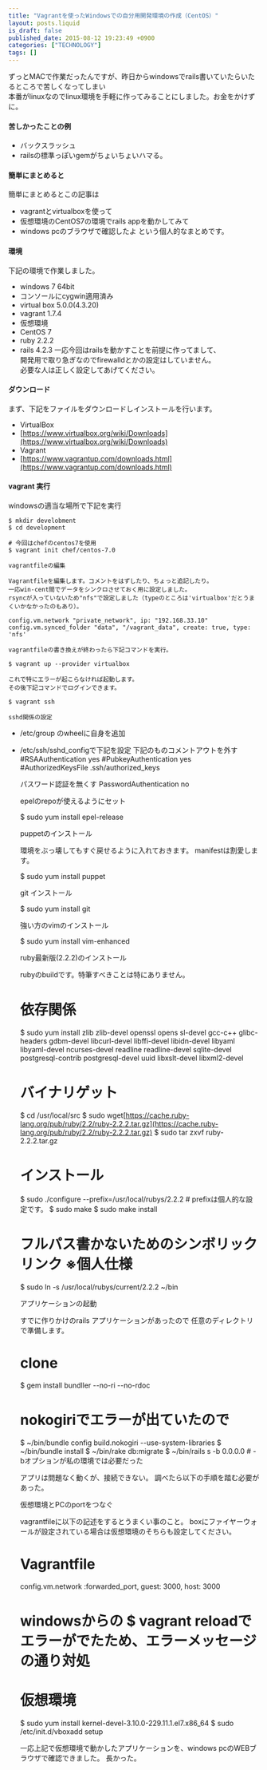 ```yaml
---
title: "Vagrantを使ったWindowsでの自分用開発環境の作成（CentOS）"
layout: posts.liquid
is_draft: false
published_date: 2015-08-12 19:23:49 +0900
categories: ["TECHNOLOGY"]
tags: []
---
```


ずっとMACで作業だったんですが、昨日からwindowsでrails書いていたらいたるところで苦しくなってしまい  
本番がlinuxなのでlinux環境を手軽に作ってみることにしました。お金をかけずに。

#### 苦しかったことの例
- バックスラッシュ
- railsの標準っぽいgemがちょいちょいハマる。
#### 簡単にまとめると
簡単にまとめるとこの記事は

- vagrantとvirtualboxを使って
- 仮想環境のCentOS7の環境でrails appを動かしてみて
- windows pcのブラウザで確認したよ
という個人的なまとめです。

#### 環境
下記の環境で作業しました。

- windows 7 64bit
- コンソールにcygwin適用済み
- virtual box 5.0.0(4.3.20)
- vagrant 1.7.4
- 仮想環境
- CentOS 7
- ruby 2.2.2
- rails 4.2.3
一応今回はrailsを動かすことを前提に作ってまして、  
開発用で取り急ぎなのでfirewalldとかの設定はしていません。  
必要な人は正しく設定してあげてください。

#### ダウンロード
まず、下記をファイルをダウンロードしインストールを行います。

- VirtualBox
- [https://www.virtualbox.org/wiki/Downloads](https://www.virtualbox.org/wiki/Downloads)
- Vagrant
- [https://www.vagrantup.com/downloads.html](https://www.vagrantup.com/downloads.html)
#### vagrant 実行
windowsの適当な場所で下記を実行

    $ mkdir develobment
    $ cd development

    # 今回はchefのcentos7を使用
    $ vagrant init chef/centos-7.0

    vagrantfileの編集

    Vagrantfileを編集します。コメントをはずしたり、ちょっと追記したり。
    一応win-cent間でデータをシンクロさせておく用に設定しました。
    rsyncが入っていないため"nfs"で設定しました（typeのところは'virtualbox'だとうまくいかなかったのもあり）。

    config.vm.network "private_network", ip: "192.168.33.10"
    config.vm.synced_folder "data", "/vagrant_data", create: true, type: 'nfs'

    vagrantfileの書き換えが終わったら下記コマンドを実行。

    $ vagrant up --provider virtualbox

    これで特にエラーが起こらなければ起動します。
    その後下記コマンドでログインできます。

    $ vagrant ssh

    sshd関係の設定

- /etc/group のwheelに自身を追加
- /etc/ssh/sshd\_configで下記を設定
    下記のものコメントアウトを外す
    #RSAAuthentication yes
    #PubkeyAuthentication yes
    #AuthorizedKeysFile .ssh/authorized_keys

    パスワード認証を無くす
    PasswordAuthentication no

    epelのrepoが使えるようにセット

    $ sudo yum install epel-release

    puppetのインストール

    環境をぶっ壊してもすぐ戻せるように入れておきます。
    manifestは割愛します。

    $ sudo yum install puppet

    git インストール

    $ sudo yum install git

    強い方のvimのインストール

    $ sudo yum install vim-enhanced

    ruby最新版(2.2.2)のインストール

    rubyのbuildです。特筆すべきことは特にありません。

    # 依存関係
    $ sudo yum install zlib zlib-devel openssl opens sl-devel gcc-c++ glibc-headers gdbm-devel libcurl-devel libffi-devel libidn-devel libyaml libyaml-devel ncurses-devel readline readline-devel sqlite-devel postgresql-contrib postgresql-devel uuid libxslt-devel libxml2-devel

    # バイナリゲット
    $ cd /usr/local/src
    $ sudo wget[https://cache.ruby-lang.org/pub/ruby/2.2/ruby-2.2.2.tar.gz](https://cache.ruby-lang.org/pub/ruby/2.2/ruby-2.2.2.tar.gz)
    $ sudo tar zxvf ruby-2.2.2.tar.gz

    # インストール
    $ sudo ./configure --prefix=/usr/local/rubys/2.2.2 # prefixは個人的な設定です。
    $ sudo make
    $ sudo make install

    # フルパス書かないためのシンボリックリンク ※個人仕様
    $ sudo ln -s /usr/local/rubys/current/2.2.2 ~/bin

    アプリケーションの起動

    すでに作りかけのrails アプリケーションがあったので
    任意のディレクトリで準備します。

    # clone <repo>
    $ gem install bundller --no-ri --no-rdoc

    # nokogiriでエラーが出ていたので

    $ ~/bin/bundle config build.nokogiri --use-system-libraries
    $ ~/bin/bundle install
    $ ~/bin/rake db:migrate
    $ ~/bin/rails s -b 0.0.0.0 # -bオプションが私の環境では必要だった

    アプリは問題なく動くが、接続できない。
    調べたら以下の手順を踏む必要があった。

    仮想環境とPCのportをつなぐ

    vagrantfileに以下の記述をするとうまくい事のこと。
    boxにファイヤーウォールが設定されている場合は仮想環境のそちらも設定してください。

    # Vagrantfile
    config.vm.network :forwarded_port, guest: 3000, host: 3000

    # windowsからの $ vagrant reloadでエラーがでたため、エラーメッセージの通り対処
    # 仮想環境
    $ sudo yum install kernel-devel-3.10.0-229.11.1.el7.x86_64
    $ sudo /etc/init.d/vboxadd setup

    一応上記で仮想環境で動かしたアプリケーションを、windows pcのWEBブラウザで確認できました。
    長かった。


